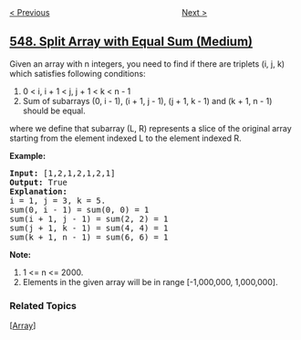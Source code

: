 <!--|This file generated by command(leetcode description); DO NOT EDIT.    |-->
<!--+----------------------------------------------------------------------+-->
<!--|@author    openset <openset.wang@gmail.com>                           |-->
<!--|@link      https://github.com/openset                                 |-->
<!--|@home      https://github.com/openset/leetcode                        |-->
<!--+----------------------------------------------------------------------+-->

[< Previous](../number-of-provinces "Number of Provinces")
　　　　　　　　　　　　　　　　
[Next >](../binary-tree-longest-consecutive-sequence-ii "Binary Tree Longest Consecutive Sequence II")

## [548. Split Array with Equal Sum (Medium)](https://leetcode.com/problems/split-array-with-equal-sum "将数组分割成和相等的子数组")

<p>
Given an array with n integers, you need to find if there are triplets  (i, j, k) which satisfies following conditions:
<ol>
<li> 0 < i, i + 1 < j, j + 1 < k < n - 1 </li>
<li> Sum of subarrays (0, i - 1), (i + 1, j - 1), (j + 1, k - 1) and (k + 1, n - 1) should be equal. </li>
</ol>
where we define that subarray (L, R) represents a slice of the original array starting from the element indexed L to the element indexed R.
</p>

<p><b>Example:</b><br />
<pre>
<b>Input:</b> [1,2,1,2,1,2,1]
<b>Output:</b> True
<b>Explanation:</b>
i = 1, j = 3, k = 5. 
sum(0, i - 1) = sum(0, 0) = 1
sum(i + 1, j - 1) = sum(2, 2) = 1
sum(j + 1, k - 1) = sum(4, 4) = 1
sum(k + 1, n - 1) = sum(6, 6) = 1
</pre>
</p>

<b>Note:</b>
<ol>
<li> 1 <= n <= 2000. </li>
<li> Elements in the given array will be in range [-1,000,000, 1,000,000]. </li>
</ol>

### Related Topics
  [[Array](../../tag/array/README.md)]
